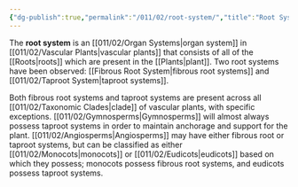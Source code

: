 ```yaml
---
{"dg-publish":true,"permalink":"/011/02/root-system/","title":"Root System","tags":["BIOL412"],"noteIcon":"1","created":"2024-10-19T20:27:19.120-07:00","updated":"2024-09-26T15:24:58.117-07:00"}
---
```


The **root system** is an [[011/02/Organ Systems\|organ system]] in [[011/02/Vascular Plants\|vascular plants]] that consists of all of the [[Roots\|roots]] which are present in the [[Plants\|plant]]. Two root systems have been observed: [[Fibrous Root System\|fibrous root systems]] and [[011/02/Taproot System\|taproot systems]].

Both fibrous root systems and taproot systems are present across all [[011/02/Taxonomic Clades\|clade]] of vascular plants, with specific exceptions. [[011/02/Gymnosperms\|Gymnosperms]] will almost always possess taproot systems in order to maintain anchorage and support for the plant. [[011/02/Angiosperms\|Angiosperms]] may have either fibrous root or taproot systems, but can be classified as either [[011/02/Monocots\|monocots]] or [[011/02/Eudicots\|eudicots]] based on which they possess; monocots possess fibrous root systems, and eudicots possess taproot systems.